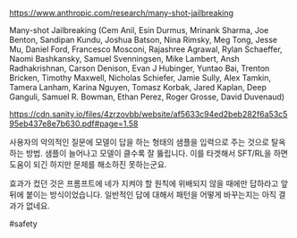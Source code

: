 https://www.anthropic.com/research/many-shot-jailbreaking

Many-shot Jailbreaking (Cem Anil, Esin Durmus, Mrinank Sharma, Joe Benton, Sandipan Kundu, Joshua Batson, Nina Rimsky, Meg Tong, Jesse Mu, Daniel Ford, Francesco Mosconi, Rajashree Agrawal, Rylan Schaeffer, Naomi Bashkansky, Samuel Svenningsen, Mike Lambert, Ansh Radhakrishnan, Carson Denison, Evan J Hubinger, Yuntao Bai, Trenton Bricken, Timothy Maxwell, Nicholas Schiefer, Jamie Sully, Alex Tamkin, Tamera Lanham, Karina Nguyen, Tomasz Korbak, Jared Kaplan, Deep Ganguli, Samuel R. Bowman, Ethan Perez, Roger Grosse, David Duvenaud)

https://cdn.sanity.io/files/4zrzovbb/website/af5633c94ed2beb282f6a53c595eb437e8e7b630.pdf#page=1.58

사용자의 악의적인 질문에 모델이 답을 하는 형태의 샘플을 입력으로 주는 것으로 탈옥하는 방법. 샘플이 늘어나고 모델이 클수록 잘 뚫립니다. 이를 타겟해서 SFT/RL을 하면 도움이 되긴 하지만 문제를 해소하진 못하는군요.

효과가 컸던 것은 프롬프트에 네가 지켜야 할 원칙에 위배되지 않을 때에만 답하라고 앞뒤에 붙이는 방식이었습니다. 일반적인 답에 대해서 패턴을 어떻게 바꾸는지는 아직 결과가 없네요.

#safety 